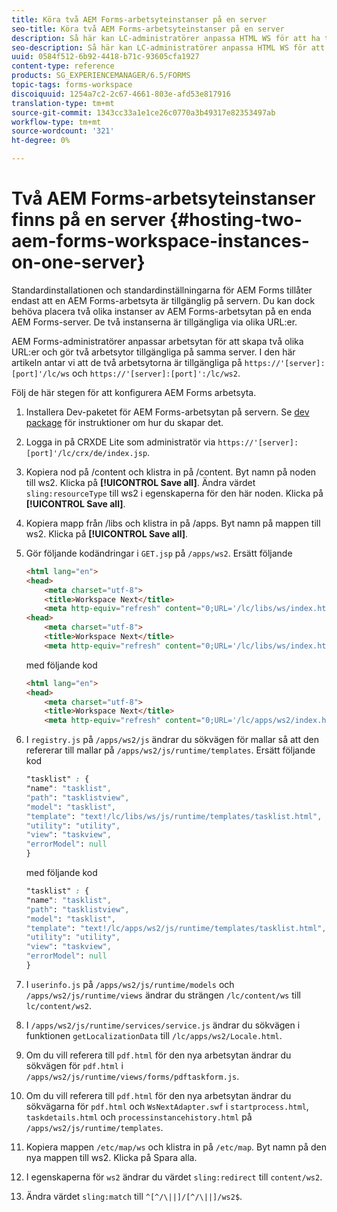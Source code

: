 ```yaml
---
title: Köra två AEM Forms-arbetsyteinstanser på en server
seo-title: Köra två AEM Forms-arbetsyteinstanser på en server
description: Så här kan LC-administratörer anpassa HTML WS för att ha två instanser på en enda server som kan nås via olika URL:er.
seo-description: Så här kan LC-administratörer anpassa HTML WS för att ha två instanser på en enda server som kan nås via olika URL:er.
uuid: 0584f512-6b92-4418-b71c-93605cfa1927
content-type: reference
products: SG_EXPERIENCEMANAGER/6.5/FORMS
topic-tags: forms-workspace
discoiquuid: 1254a7c2-2c67-4661-803e-afd53e817916
translation-type: tm+mt
source-git-commit: 1343cc33a1e1ce26c0770a3b49317e82353497ab
workflow-type: tm+mt
source-wordcount: '321'
ht-degree: 0%

---
```



# Två AEM Forms-arbetsyteinstanser finns på en server {#hosting-two-aem-forms-workspace-instances-on-one-server}

Standardinstallationen och standardinställningarna för AEM Forms tillåter endast att en AEM Forms-arbetsyta är tillgänglig på servern. Du kan dock behöva placera två olika instanser av AEM Forms-arbetsytan på en enda AEM Forms-server. De två instanserna är tillgängliga via olika URL:er.

AEM Forms-administratörer anpassar arbetsytan för att skapa två olika URL:er och gör två arbetsytor tillgängliga på samma server. I den här artikeln antar vi att de två arbetsytorna är tillgängliga på `https://'[server]:[port]'/lc/ws` och `https://'[server]:[port]':/lc/ws2`.

Följ de här stegen för att konfigurera AEM Forms arbetsyta.

1. Installera Dev-paketet för AEM Forms-arbetsytan på servern. Se [dev package](/help/forms/using/introduction-customizing-html-workspace.md#p-crx-package-p) för instruktioner om hur du skapar det.
1. Logga in på CRXDE Lite som administratör via `https://'[server]:[port]'/lc/crx/de/index.jsp`.
1. Kopiera nod på /content och klistra in på /content. Byt namn på noden till ws2. Klicka på **[!UICONTROL Save all]**. Ändra värdet `sling:resourceType` till ws2 i egenskaperna för den här noden. Klicka på **[!UICONTROL Save all]**.

1. Kopiera mapp från /libs och klistra in på /apps. Byt namn på mappen till ws2. Klicka på **[!UICONTROL Save all]**.
1. Gör följande kodändringar i `GET.jsp` på `/apps/ws2`. Ersätt följande

   ```html
   <html lang="en">
   <head>
       <meta charset="utf-8">
       <title>Workspace Next</title>
       <meta http-equiv="refresh" content="0;URL='/lc/libs/ws/index.html'" /><html lang="en">
   <head>
       <meta charset="utf-8">
       <title>Workspace Next</title>
       <meta http-equiv="refresh" content="0;URL='/lc/libs/ws/index.html'" />
   ```

   med följande kod

   ```html
   <html lang="en">
   <head>
       <meta charset="utf-8">
       <title>Workspace Next</title>
       <meta http-equiv="refresh" content="0;URL='/lc/apps/ws2/index.html'" />
   ```

1. I `registry.js` på `/apps/ws2/js` ändrar du sökvägen för mallar så att den refererar till mallar på `/apps/ws2/js/runtime/templates`. Ersätt följande kod

   ```css
   "tasklist" : {
   "name": "tasklist",
   "path": "tasklistview",
   "model": "tasklist",
   "template": "text!/lc/libs/ws/js/runtime/templates/tasklist.html",
   "utility": "utility",
   "view": "taskview",
   "errorModel": null
   }
   ```

   med följande kod

   ```css
   "tasklist" : {
   "name": "tasklist",
   "path": "tasklistview",
   "model": "tasklist",
   "template": "text!/lc/apps/ws2/js/runtime/templates/tasklist.html",
   "utility": "utility",
   "view": "taskview",
   "errorModel": null
   }
   ```

1. I `userinfo.js` på `/apps/ws2/js/runtime/models` och `/apps/ws2/js/runtime/views` ändrar du strängen `/lc/content/ws` till `lc/content/ws2`.

1. I `/apps/ws2/js/runtime/services/service.js` ändrar du sökvägen i funktionen `getLocalizationData` till `/lc/apps/ws2/Locale.html`.

1. Om du vill referera till `pdf.html` för den nya arbetsytan ändrar du sökvägen för `pdf.html` i `/apps/ws2/js/runtime/views/forms/pdftaskform.js`.

1. Om du vill referera till `pdf.html` för den nya arbetsytan ändrar du sökvägarna för `pdf.html` och `WsNextAdapter.swf` i `startprocess.html`, `taskdetails.html` och `processinstancehistory.html` på `/apps/ws2/js/runtime/templates`.

1. Kopiera mappen `/etc/map/ws` och klistra in på `/etc/map`. Byt namn på den nya mappen till ws2. Klicka på Spara alla.

1. I egenskaperna för `ws2` ändrar du värdet `sling:redirect` till `content/ws2`.

1. Ändra värdet `sling:match` till `^[^/\||]/[^/\||]/ws2$`.
